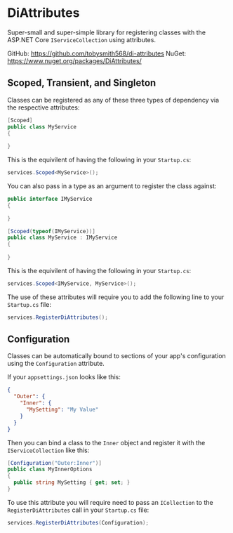 # DiAttributes

Super-small and super-simple library for registering classes with the ASP.NET Core `IServiceCollection` using attributes.

GitHub: https://github.com/tobysmith568/di-attributes
NuGet: https://www.nuget.org/packages/DiAttributes/

## Scoped, Transient, and Singleton

Classes can be registered as any of these three types of dependency via the respective attributes:

```cs
[Scoped]
public class MyService
{
  
}
```

This is the equivilent of having the following in your `Startup.cs`:

```cs
services.Scoped<MyService>();
```

You can also pass in a type as an argument to register the class against:

```cs
public interface IMyService
{
  
}

[Scoped(typeof(IMyService))]
public class MyService : IMyService
{
  
}
```

This is the equivilent of having the following in your `Startup.cs`:

```cs
services.Scoped<IMyService, MyService>();
```

The use of these attributes will require you to add the following line to your `Startup.cs` file:
```cs
services.RegisterDiAttributes();
```

## Configuration

Classes can be automatically bound to sections of your app's configuration using the `Configuration` attribute.

If your `appsettings.json` looks like this:
```json
{
  "Outer": {
    "Inner": {
      "MySetting": "My Value"
    }
  }
}
```

Then you can bind a class to the `Inner` object and register it with the `IServiceCollection` like this:
```cs
[Configuration("Outer:Inner")]
public class MyInnerOptions
{
  public string MySetting { get; set; }
}
```

To use this attribute you will require need to pass an `ICollection` to the `RegisterDiAttributes` call in your `Startup.cs` file:
```cs
services.RegisterDiAttributes(Configuration);
```
